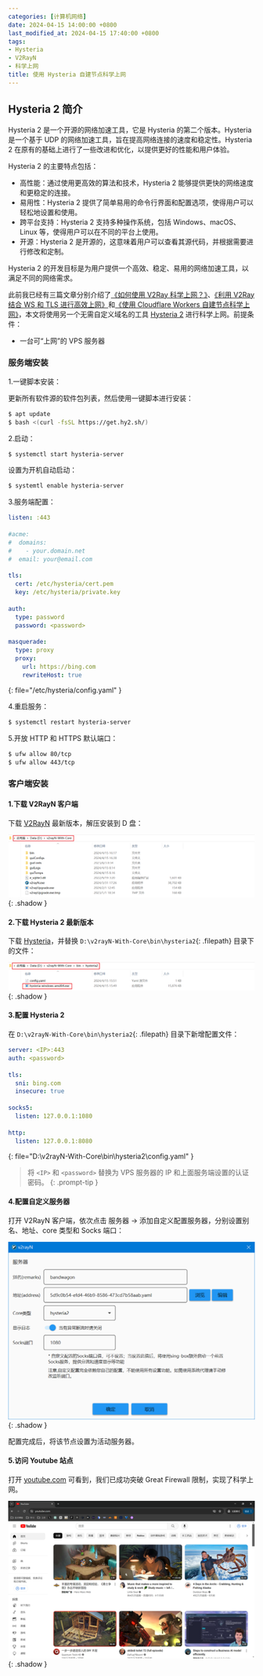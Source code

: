 ```yaml
---
categories: [计算机网络]
date: 2024-04-15 14:00:00 +0800
last_modified_at: 2024-04-15 17:40:00 +0800
tags:
- Hysteria
- V2RayN
- 科学上网
title: 使用 Hysteria 自建节点科学上网
---
```


## Hysteria 2 简介

Hysteria 2 是一个开源的网络加速工具，它是 Hysteria 的第二个版本。Hysteria 是一个基于 UDP 的网络加速工具，旨在提高网络连接的速度和稳定性。Hysteria 2 在原有的基础上进行了一些改进和优化，以提供更好的性能和用户体验。

Hysteria 2 的主要特点包括：

- 高性能：通过使用更高效的算法和技术，Hysteria 2 能够提供更快的网络速度和更稳定的连接。
- 易用性：Hysteria 2 提供了简单易用的命令行界面和配置选项，使得用户可以轻松地设置和使用。
- 跨平台支持：Hysteria 2 支持多种操作系统，包括 Windows、macOS、Linux 等，使得用户可以在不同的平台上使用。
- 开源：Hysteria 2 是开源的，这意味着用户可以查看其源代码，并根据需要进行修改和定制。

Hysteria 2 的开发目标是为用户提供一个高效、稳定、易用的网络加速工具，以满足不同的网络需求。

此前我已经有三篇文章分别介绍了[《如何使用 V2Ray 科学上网？》](https://xiaowangye.org/posts/how-to-use-v2ray-to-access-the-internet-friendly/)、[《利用 V2Ray 结合 WS 和 TLS 进行高效上网》](https://xiaowangye.org/posts/v2ray-combined-with-ws-and-tls-for-internet-access/)和[《使用 Cloudflare Workers 自建节点科学上网》](https://xiaowangye.org/posts/using-cloudflare-workers-build-proxy-for-internet-access/)，本文将使用另一个无需自定义域名的工具 [Hysteria 2](https://github.com/apernet/hysteria) 进行科学上网。前提条件：

- 一台可“上网”的 VPS 服务器

### 服务端安装

1.一键脚本安装：

更新所有软件源的软件包列表，然后使用一键脚本进行安装：

```bash
$ apt update
$ bash <(curl -fsSL https://get.hy2.sh/)
```

2.启动：

```bash
$ systemctl start hysteria-server
```

设置为开机自动启动：

```bash
$ systemtl enable hysteria-server
```

3.服务端配置：

```yaml
listen: :443

#acme:
#  domains:
#    - your.domain.net
#  email: your@email.com

tls:
  cert: /etc/hysteria/cert.pem
  key: /etc/hysteria/private.key

auth:
  type: password
  password: <password>

masquerade:
  type: proxy
  proxy:
    url: https://bing.com
    rewriteHost: true
```
{: file="/etc/hysteria/config.yaml" }

4.重启服务：

```bash
$ systemctl restart hysteria-server
```

5.开放 HTTP 和 HTTPS 默认端口：

```bash
$ ufw allow 80/tcp
$ ufw allow 443/tcp
```

### 客户端安装

#### 1.下载 V2RayN 客户端

下载 [V2RayN](https://github.com/2dust/v2rayN/releases) 最新版本，解压安装到 D 盘：

![V2RayN 下载](/img/image-20240415171200377.png){: .shadow }

#### 2.下载 Hysteria 2 最新版本

下载 [Hysteria](https://github.com/apernet/hysteria/releases)，并替换 `D:\v2rayN-With-Core\bin\hysteria2`{: .filepath} 目录下的文件：

![Hysteria 下载](/img/image-20240415171310564.png){: .shadow }

#### 3.配置 Hysteria 2

在  `D:\v2rayN-With-Core\bin\hysteria2`{: .filepath} 目录下新增配置文件：

```yaml
server: <IP>:443
auth: <password>

tls:
  sni: bing.com
  insecure: true 

socks5:
  listen: 127.0.0.1:1080

http:
  listen: 127.0.0.1:8080
```
{: file="D:\v2rayN-With-Core\bin\hysteria2\config.yaml" }

> 将 `<IP>` 和 `<password>` 替换为 VPS 服务器的 IP 和上面服务端设置的认证密码。
{: .prompt-tip }

#### 4.配置自定义服务器

打开 V2RayN 客户端，依次点击 <kbd>服务器</kbd> → <kbd>添加自定义配置服务器</kbd>，分别设置别名、地址、core 类型和 Socks 端口：

![自定义服务器配置](/img/image-20240415171949015.png){: .shadow }

配置完成后，将该节点设置为活动服务器。

#### 5.访问 Youtube 站点

打开 [youtube.com](https://www.youtube.com) 可看到，我们已成功突破 Great Firewall 限制，实现了科学上网。

![访问 Youtube](/img/image-20240415172420933.png){: .shadow }
